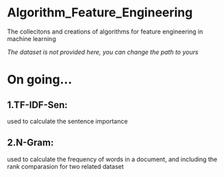 # Algorithm_Feature_Engineering
The collecitons and creations of algorithms for feature engineering in machine learning

*The dataset is not provided here, you can change the path to yours*

# On going...

## 1.TF-IDF-Sen:
used to calculate the sentence importance

## 2.N-Gram:
used to calculate the frequency of words in a document, and including the rank comparasion for two related dataset
